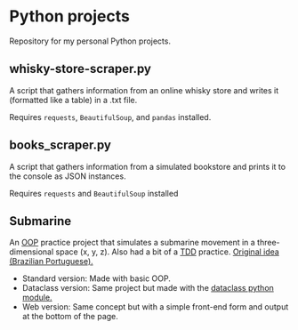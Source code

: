 # Python projects
Repository for my personal Python projects.

  ## whisky-store-scraper.py
  A script that gathers information from an online whisky store and writes it (formatted like a table) in a .txt file.
  
  Requires `requests`, `BeautifulSoup`, and `pandas` installed.
  
  ## books_scraper.py
  A script that gathers information from a simulated bookstore and prints it to the console as JSON instances.
  
  Requires `requests` and `BeautifulSoup` installed
  
  ## Submarine
  An [OOP](https://en.wikipedia.org/wiki/Object-oriented_programming) practice project that simulates a submarine movement in a three-dimensional space (x, y, z). Also had a bit of a [TDD](https://en.wikipedia.org/wiki/Test-driven_development) practice. [Original idea (Brazilian Portuguese).](https://github.com/flaviomicheletti/submarino-da-buscape)
  - Standard version: Made with basic OOP.
  - Dataclass version: Same project but made with the [dataclass python module.](https://docs.python.org/3/library/dataclasses.html)
  - Web version: Same concept but with a simple front-end form and output at the bottom of the page.
